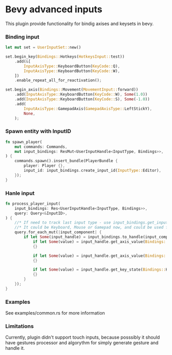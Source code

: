 # Bevy advanced inputs
This plugin provide functionality for bindig axises and keysets in bevy.

### Binding input
```rust
let mut set = UserInputSet::new()

set.begin_key(Bindings::Hotkeys(HotkeysInput::test))
    .add(&[
        InputAxisType::KeyboardButton(KeyCode::Q),
        InputAxisType::KeyboardButton(KeyCode::W),
    ])
    .enable_repeat_all_for_reactivation();

set.begin_axis(Bindings::Movement(MovementInput::forward))
    .add(InputAxisType::KeyboardButton(KeyCode::W), Some(1.0))
    .add(InputAxisType::KeyboardButton(KeyCode::S), Some(-1.0))
    .add(
        InputAxisType::GamepadAxis(GamepadAxisType::LeftStickY),
        None,
    );
```

### Spawn entity with InputID
```rust
fn spawn_player(
    mut commands: Commands,
    mut input_bindings: ResMut<UserInputHandle<InputType, Bindings>>,
) {
    commands.spawn().insert_bundle(PlayerBundle {
        player: Player {},
        input_id: input_bindings.create_input_id(InputType::Editor),
    });
}
```

### Hanle input
```rust
fn process_player_input(
    input_bindings: Res<UserInputHandle<InputType, Bindings>>,
    query: Query<&InputID>,
) {
    //* If need to track last input type - use input_bindings.get_input_source()
    //* It could be Keyboard, Mouse or Gamepad now, and could be used for game widgets, when you want to add button icon to it
    query.for_each_mut(|input_component| {
        if let Some(input_handle) = input_bindings.to_handle(input_component) {
            if let Some(value) = input_handle.get_axis_value(Bindings::Movement(MovementInput::right))
            {}

            if let Some(value) = input_handle.get_axis_value(Bindings::Camera(CameraInput::yaw)) 
            {}

            if let Some(value) = input_handle.get_key_state(Bindings::Hotkeys(HotkeysInput::test)) 
            {}
        }
    });
}
```
### Examples
See examples/common.rs for more information

### Limitations
Currently, plugin didn't support touch inputs, because posssibly it should have gestures processor and algorythm for simply generate gesture and handle it.